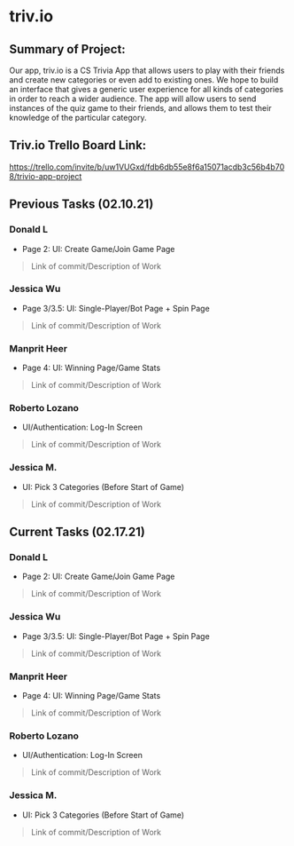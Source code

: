 # triv.io

## Summary of Project: 
Our app, triv.io is a CS Trivia App that allows users to play with their friends and create new categories or even add to existing ones. We hope to build an interface that gives a generic user experience for all kinds of categories in order to reach a wider audience. The app will allow users to send instances of the quiz game to their friends, and allows them to test their knowledge of the particular category.

## Triv.io Trello Board Link: 
https://trello.com/invite/b/uw1VUGxd/fdb6db55e8f6a15071acdb3c56b4b708/trivio-app-project

## Previous Tasks (02.10.21)

### Donald L
* Page 2: UI: Create Game/Join Game Page
>Link of commit/Description of Work
### Jessica Wu 
* Page 3/3.5: UI: Single-Player/Bot Page + Spin Page
>Link of commit/Description of Work
### Manprit Heer
* Page 4: UI: Winning Page/Game Stats
>Link of commit/Description of Work
### Roberto Lozano
* UI/Authentication: Log-In Screen
>Link of commit/Description of Work
### Jessica M.
* UI: Pick 3 Categories (Before Start of Game)
>Link of commit/Description of Work


## **Current Tasks** (02.17.21)

### Donald L
* Page 2: UI: Create Game/Join Game Page
>Link of commit/Description of Work
### Jessica Wu 
* Page 3/3.5: UI: Single-Player/Bot Page + Spin Page
>Link of commit/Description of Work
### Manprit Heer
* Page 4: UI: Winning Page/Game Stats
>Link of commit/Description of Work
### Roberto Lozano
* UI/Authentication: Log-In Screen
>Link of commit/Description of Work
### Jessica M.
* UI: Pick 3 Categories (Before Start of Game)
>Link of commit/Description of Work
